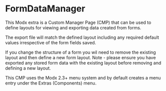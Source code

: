 # FormDataManager

This Modx extra is a Custom Manager Page (CMP) that can be used to define layouts for viewing and exporting data created from forms.

The export file will match the defined layout including any required default values irrespective of the form fields saved.

If you change the structure of a form you wil need to remove the existing layout and then define a new form layout.
Note - please ensure you have exported any stored form data with the existing layout before removing and defining a new layout.

This CMP uses the Modx 2.3+ menu system and by default creates a menu entry under the Extras (Components) menu.

